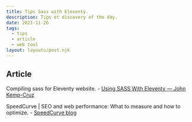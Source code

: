 ```yaml
---
title: Tips Sass with Eleventy.
description: Tips et discovery of the day.
date: 2021-11-26
tags:
  - tips
  - article
  - web tool
layout: layouts/post.njk
---
```


## Article

Compiling sass for Eleventy website. - [Using SASS With Eleventy — John Kemp-Cruz](https://jkc.codes/blog/using-sass-with-eleventy/)

SpeedCurve | SEO and web performance: What to measure and how to optimize. - [SpeedCurve blog](https://www.speedcurve.com/blog/seo-and-web-performance/)